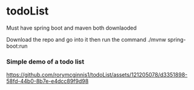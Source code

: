 # todoList
Must have spring boot and maven both downlaoded

Download the repo and go into it then run the command ./mvnw spring-boot:run

### Simple demo of a todo list


https://github.com/rorymcginnis1/todoList/assets/121205078/d3351898-58fd-44b0-8b7e-e4dcc89f9d98


